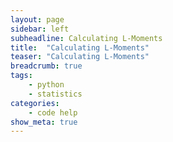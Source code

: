 ```yaml
---
layout: page
sidebar: left
subheadline: Calculating L-Moments
title:  "Calculating L-Moments"
teaser: "Calculating L-Moments"
breadcrumb: true
tags:
    - python
    - statistics
categories:
    - code help
show_meta: true
---
```


